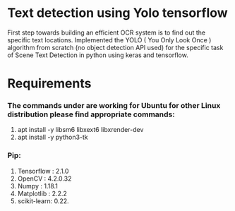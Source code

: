 # Text detection using Yolo tensorflow

First step towards building an efficient OCR system is to find out the specific text locations. Implemented the YOLO ( You Only Look Once ) algorithm from scratch (no object detection API used) for the specific task of Scene Text Detection in python using keras and tensorflow.


# Requirements 

### The commands under are working for Ubuntu for other Linux distribution please find appropriate commands:
1. apt install -y libsm6 libxext6 libxrender-dev
2. apt install -y python3-tk 

### Pip:
1. Tensorflow : 2.1.0 
2. OpenCV : 4.2.0.32 
3. Numpy : 1.18.1
4. Matplotlib : 2.2.2 
5. scikit-learn: 0.22.


